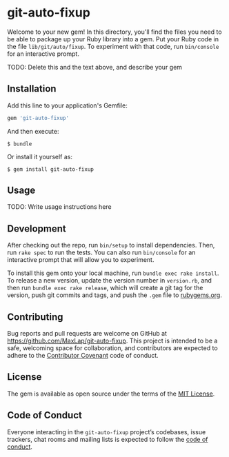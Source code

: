 # git-auto-fixup

Welcome to your new gem! In this directory, you'll find the files you need to be able to package up your Ruby library into a gem. Put your Ruby code in the file `lib/git/auto/fixup`. To experiment with that code, run `bin/console` for an interactive prompt.

TODO: Delete this and the text above, and describe your gem

## Installation

Add this line to your application's Gemfile:

```ruby
gem 'git-auto-fixup'
```

And then execute:

    $ bundle

Or install it yourself as:

    $ gem install git-auto-fixup

## Usage

TODO: Write usage instructions here

## Development

After checking out the repo, run `bin/setup` to install dependencies. Then, run `rake spec` to run the tests. You can also run `bin/console` for an interactive prompt that will allow you to experiment.

To install this gem onto your local machine, run `bundle exec rake install`. To release a new version, update the version number in `version.rb`, and then run `bundle exec rake release`, which will create a git tag for the version, push git commits and tags, and push the `.gem` file to [rubygems.org](https://rubygems.org).

## Contributing

Bug reports and pull requests are welcome on GitHub at https://github.com/MaxLap/git-auto-fixup. This project is intended to be a safe, welcoming space for collaboration, and contributors are expected to adhere to the [Contributor Covenant](http://contributor-covenant.org) code of conduct.

## License

The gem is available as open source under the terms of the [MIT License](https://opensource.org/licenses/MIT).

## Code of Conduct

Everyone interacting in the `git-auto-fixup` project’s codebases, issue trackers, chat rooms and mailing lists is expected to follow the [code of conduct](https://github.com/MaxLap/git-auto-fixup/blob/master/CODE_OF_CONDUCT.md).
